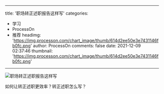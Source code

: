 
---
title: '职场转正述职报告这样写'
categories: 
 - 学习
 - ProcessOn
 - 推荐
headimg: 'https://img.processon.com/chart_image/thumb/614d2ee50e3e7431146fb0fc.png'
author: ProcessOn
comments: false
date: 2021-12-09 02:37:46
thumbnail: 'https://img.processon.com/chart_image/thumb/614d2ee50e3e7431146fb0fc.png'
---

<div>   
<img class="thumb" alt="职场转正述职报告这样写" src="https://img.processon.com/chart_image/thumb/614d2ee50e3e7431146fb0fc.png" referrerpolicy="no-referrer">
<p>如何让转正述职更效率？转正述职怎么写？</p>  
</div>
            